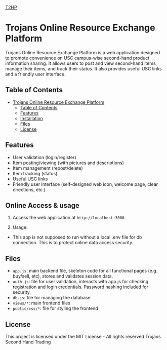 [T2HP](https://github.com/Kevinray-Lu/551-Final-Trojans/blob/main/publicAssets/logo-1024x1024.png)

# Trojans Online Resource Exchange Platform

Trojans Online Resource Exchange Platform is a web application designed to promote convenience on USC campus-wise second-hand product information sharing. It allows users to post and view second-hand items, manage their items, and track their status. It also provides useful USC links and a friendly user interface.

## Table of Contents

- [Trojans Online Resource Exchange Platform](#trojans-online-resource-exchange-platform)
  - [Table of Contents](#table-of-contents)
  - [Features](#features)
  - [Installation](#installation)
  - [Files](#files)
  - [License](#license)

## Features

- User validation (login/register)
- Item posting/viewing (with pictures and descriptions)
- Item management (repost/delete)
- Item tracking (status)
- Useful USC links
- Friendly user interface (self-designed web icon, welcome page, clear directions, etc.)

## Online Access & usage

1. Access the web application at `http://localhost:3000`.

2. Usage:
- This app is not supposed to run without a local .env file for db connection. This is to protect online data access security.

## Files

- `app.js`: main backend file, skeleton code for all functional pages (e.g. buy/sell, etc), stores and validates session data.
- `auth.js`: file for user validation, interacts with app.js for checking registration and login credentials. Password hashing included for security.
- `db.js`: file for managing the database
- `views/*`: main frontend files
- `public/css/*`: file for styling the frontend


## License

This project is licensed under the MIT License - All rights reserved Trojans Second Hand Trading
